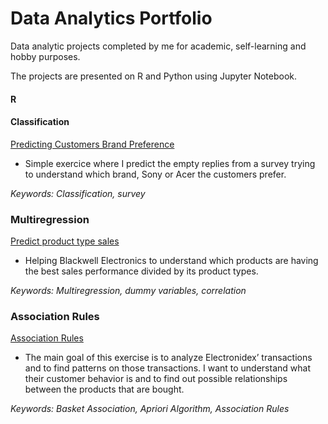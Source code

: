 # Data Analytics Portfolio
Data analytic projects completed by me for academic, self-learning and hobby purposes. 

The projects are presented on R and Python using Jupyter Notebook. 

<h4> R </h4>
<h4> Classification </h4>

<a href="https://github.com/ffmc/data-analytics-portfolio/blob/master/Classification/Predicting%20which%20brand%20customer%20prefer.ipynb">Predicting Customers Brand Preference</a>
- Simple exercice where I predict the empty replies from a survey trying to understand which brand, Sony or Acer the customers prefer.  

<i>Keywords: Classification, survey</i>

<h3> Multiregression </h3>

<a href="https://github.com/ffmc/data-analytics-portfolio/blob/master/Multiple%20Regression/Predict%20product%20type%20sales.ipynb">Predict product type sales</a>
- Helping Blackwell Electronics to understand which products are having the best sales performance divided by its product types. 

<i>Keywords: Multiregression, dummy variables, correlation</i>

<h3> Association Rules </h3>

<a href="https://github.com/ffmc/data-analytics-portfolio/blob/master/Association%20Rules/Market%20Basket%20Association.ipynb">Association Rules </a>
- The main goal of this exercise is to analyze Electronidex’ transactions and to find patterns on those transactions. I want to understand what their customer behavior is and to find out possible relationships between the products that are bought.

<i>Keywords: Basket Association, Apriori Algorithm, Association Rules</i>

